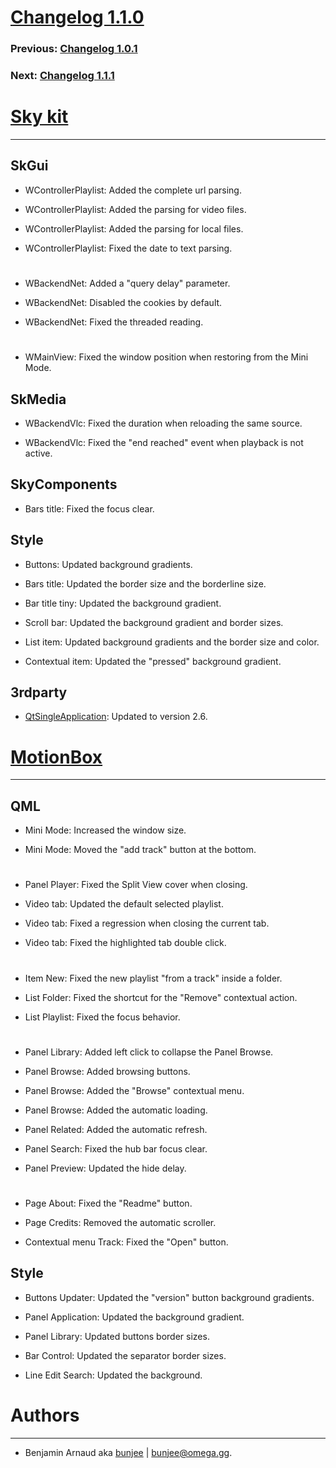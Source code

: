 # [Changelog 1.1.0](http://omega.gg/MotionBox/changes/1.1.0.html)

### Previous: [Changelog 1.0.1](1.0.1.html)

### Next: [Changelog 1.1.1](1.1.1.html)

# [Sky kit](http://omega.gg/Sky)
---

## SkGui

- WControllerPlaylist: Added the complete url parsing.

- WControllerPlaylist: Added the parsing for video files.

- WControllerPlaylist: Added the parsing for local files.

- WControllerPlaylist: Fixed the date to text parsing.

#

- WBackendNet: Added a "query delay" parameter.

- WBackendNet: Disabled the cookies by default.

- WBackendNet: Fixed the threaded reading.

#

- WMainView: Fixed the window position when restoring from the Mini Mode.


## SkMedia

- WBackendVlc: Fixed the duration when reloading the same source.

- WBackendVlc: Fixed the "end reached" event when playback is not active.


## SkyComponents

- Bars title: Fixed the focus clear.


## Style

- Buttons: Updated background gradients.

- Bars title: Updated the border size and the borderline size.

- Bar title tiny: Updated the background gradient.

- Scroll bar: Updated the background gradient and border sizes.

- List item: Updated background gradients and the border size and color.

- Contextual item: Updated the "pressed" background gradient.


## 3rdparty

- [QtSingleApplication](http://github.com/qtproject/qt-solutions/tree/master/qtsingleapplication): Updated to version 2.6.


# [MotionBox](http://omega.gg/MotionBox)
---

## QML

- Mini Mode: Increased the window size.

- Mini Mode: Moved the "add track" button at the bottom.

#

- Panel Player: Fixed the Split View cover when closing.

- Video tab: Updated the default selected playlist.

- Video tab: Fixed a regression when closing the current tab.

- Video tab: Fixed the highlighted tab double click.

#

- Item New: Fixed the new playlist "from a track" inside a folder.

- List Folder: Fixed the shortcut for the "Remove" contextual action.

- List Playlist: Fixed the focus behavior.

#

- Panel Library: Added left click to collapse the Panel Browse.

- Panel Browse: Added browsing buttons.

- Panel Browse: Added the "Browse" contextual menu.

- Panel Browse: Added the automatic loading.

- Panel Related: Added the automatic refresh.

- Panel Search: Fixed the hub bar focus clear.

- Panel Preview: Updated the hide delay.

#

- Page About: Fixed the "Readme" button.

- Page Credits: Removed the automatic scroller.

- Contextual menu Track: Fixed the "Open" button.


## Style

- Buttons Updater: Updated the "version" button background gradients.

- Panel Application: Updated the background gradient.

- Panel Library: Updated buttons border sizes.

- Bar Control: Updated the separator border sizes.

- Line Edit Search: Updated the background.


# Authors
---

- Benjamin Arnaud aka [bunjee](http://bunjee.me) | <bunjee@omega.gg>.

